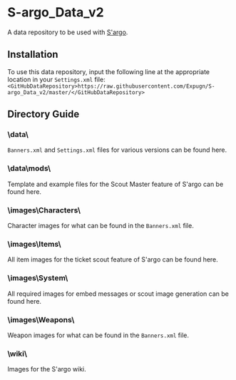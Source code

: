 # S-argo_Data_v2
A data repository to be used with [S'argo](https://github.com/Expugn/S-argo "S'argo - SAO:MD Summon Simulator Discord Bot").  

## Installation
To use this data repository, input the following line at the appropriate location in your `Settings.xml` file:  
`<GitHubDataRepository>https://raw.githubusercontent.com/Expugn/S-argo_Data_v2/master/</GitHubDataRepository>`

## Directory Guide
### \data\
`Banners.xml` and `Settings.xml` files for various versions can be found here.
### \data\mods\
Template and example files for the Scout Master feature of S'argo can be found here.
### \images\Characters\
Character images for what can be found in the `Banners.xml` file.
### \images\Items\
All item images for the ticket scout feature of S'argo can be found here.
### \images\System\
All required images for embed messages or scout image generation can be found here.
### \images\Weapons\
Weapon images for what can be found in the `Banners.xml` file.
### \wiki\
Images for the S'argo wiki.